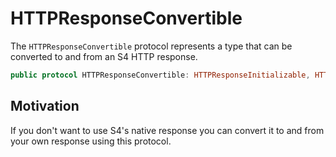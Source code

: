 # HTTPResponseConvertible

The `HTTPResponseConvertible` protocol represents a type that can be converted to and from an S4 HTTP response.

```swift
public protocol HTTPResponseConvertible: HTTPResponseInitializable, HTTPResponseRepresentable {}
```

## Motivation

If you don't want to use S4's native response you can convert it to and from your own response using this protocol.